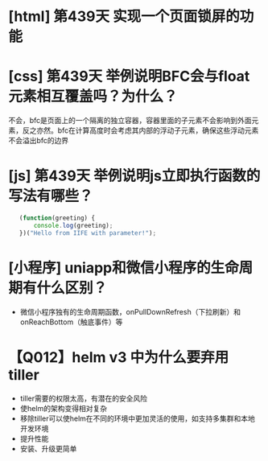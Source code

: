 # [html] 第439天 实现一个页面锁屏的功能

# [css] 第439天 举例说明BFC会与float元素相互覆盖吗？为什么？

不会，bfc是页面上的一个隔离的独立容器，容器里面的子元素不会影响到外面元素，反之亦然。bfc在计算高度时会考虑其内部的浮动子元素，确保这些浮动元素不会溢出bfc的边界

# [js] 第439天 举例说明js立即执行函数的写法有哪些？

```javascript
   (function(greeting) {
       console.log(greeting);
   })("Hello from IIFE with parameter!");

```

# [小程序] uniapp和微信小程序的生命周期有什么区别？

- 微信小程序独有的生命周期函数，onPullDownRefresh（下拉刷新）和onReachBottom（触底事件）等

# 【Q012】helm v3 中为什么要弃用 tiller

- tiller需要的权限太高，有潜在的安全风险
- 使helm的架构变得相对复杂
- 移除tiller可以使helm在不同的环境中更加灵活的使用，如支持多集群和本地开发环境
- 提升性能
- 安装、升级更简单
